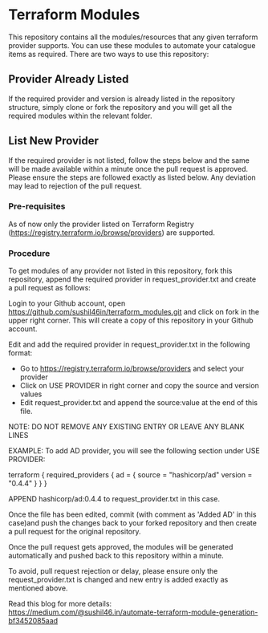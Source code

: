 # Terraform Modules
This repository contains all the modules/resources that any given terraform provider supports. You can use these modules to automate your catalogue items as required. There are two ways to use this repository:

## Provider Already Listed
If the required provider and version is already listed in the repository structure, simply clone or fork the repository and you will get all the required modules within the relevant folder.

## List New Provider
If the required provider is not listed, follow the steps below and the same will be made available within a minute once the pull request is approved. Please ensure the steps are followed exactly as listed below. Any deviation may lead to rejection of the pull request.

### Pre-requisites
As of now only the provider listed on Terraform Registry (https://registry.terraform.io/browse/providers) are supported.

### Procedure
To get modules of any provider not listed in this repository, fork this repository, append the required provider in request_provider.txt and create a pull request as follows:

Login to your Github account, open https://github.com/sushil46in/terraform_modules.git and click on fork in the upper right corner. This will create a copy of this repository in your Github account.

Edit and add the required provider in request_provider.txt in the following format:
- Go to https://registry.terraform.io/browse/providers and select your provider
- Click on USE PROVIDER in right corner and copy the source and version values
- Edit request_provider.txt and append the source:value at the end of this file.

NOTE: DO NOT REMOVE ANY EXISTING ENTRY OR LEAVE ANY BLANK LINES

EXAMPLE: To add AD provider, you will see the following section under USE PROVIDER:

terraform {
  required_providers {
    ad = {
      source = "hashicorp/ad"
      version = "0.4.4"
    }
  }
}

APPEND hashicorp/ad:0.4.4 to request_provider.txt in this case.

Once the file has been edited, commit (with comment as 'Added AD' in this case)and push the changes back to your forked repository and then create a pull request for the original repository.

Once the pull request gets approved, the modules will be generated automatically and pushed back to this repository within a minute.

To avoid, pull request rejection or delay, please ensure only the request_provider.txt is changed and new entry is added exactly as mentioned above.

Read this blog for more details:
https://medium.com/@sushil46.in/automate-terraform-module-generation-bf3452085aad